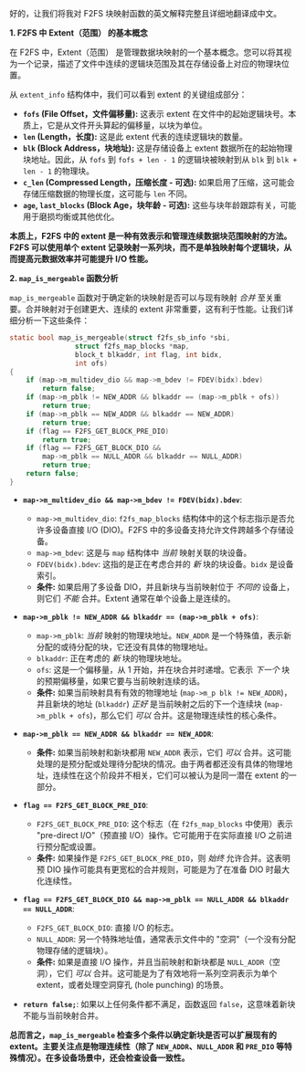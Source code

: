  好的，让我们将我对 F2FS 块映射函数的英文解释完整且详细地翻译成中文。

**1. F2FS 中 Extent（范围） 的基本概念**

在 F2FS 中，Extent（范围） 是管理数据块映射的一个基本概念。您可以将其视为一个记录，描述了文件中连续的逻辑块范围及其在存储设备上对应的物理块位置。

从 `extent_info` 结构体中，我们可以看到 extent 的关键组成部分：

*   **`fofs` (File Offset，文件偏移量):** 这表示 extent 在文件中的起始逻辑块号。本质上，它是从文件开头算起的偏移量，以块为单位。
*   **`len` (Length，长度):** 这是此 extent 代表的连续逻辑块的数量。
*   **`blk` (Block Address，块地址):** 这是存储设备上 extent 数据所在的起始物理块地址。因此，从 `fofs` 到 `fofs + len - 1` 的逻辑块被映射到从 `blk` 到 `blk + len - 1` 的物理块。
*   **`c_len` (Compressed Length，压缩长度 - 可选):** 如果启用了压缩，这可能会存储压缩数据的物理长度，这可能与 `len` 不同。
*   **`age`, `last_blocks` (Block Age，块年龄 - 可选):** 这些与块年龄跟踪有关，可能用于磨损均衡或其他优化。

**本质上，F2FS 中的 extent 是一种有效表示和管理连续数据块范围映射的方法。F2FS 可以使用单个 extent 记录映射一系列块，而不是单独映射每个逻辑块，从而提高元数据效率并可能提升 I/O 性能。**

**2. `map_is_mergeable` 函数分析**

`map_is_mergeable` 函数对于确定新的块映射是否可以与现有映射 *合并* 至关重要。合并映射对于创建更大、连续的 extent 非常重要，这有利于性能。让我们详细分析一下这些条件：

```c
static bool map_is_mergeable(struct f2fs_sb_info *sbi,
				struct f2fs_map_blocks *map,
				block_t blkaddr, int flag, int bidx,
				int ofs)
{
	if (map->m_multidev_dio && map->m_bdev != FDEV(bidx).bdev)
		return false;
	if (map->m_pblk != NEW_ADDR && blkaddr == (map->m_pblk + ofs))
		return true;
	if (map->m_pblk == NEW_ADDR && blkaddr == NEW_ADDR)
		return true;
	if (flag == F2FS_GET_BLOCK_PRE_DIO)
		return true;
	if (flag == F2FS_GET_BLOCK_DIO &&
		map->m_pblk == NULL_ADDR && blkaddr == NULL_ADDR)
		return true;
	return false;
}
```

*   **`map->m_multidev_dio && map->m_bdev != FDEV(bidx).bdev`**:
    *   `map->m_multidev_dio`: `f2fs_map_blocks` 结构体中的这个标志指示是否允许多设备直接 I/O (DIO)。F2FS 中的多设备支持允许文件跨越多个存储设备。
    *   `map->m_bdev`: 这是与 `map` 结构体中 *当前* 映射关联的块设备。
    *   `FDEV(bidx).bdev`: 这指的是正在考虑合并的 *新* 块的块设备。`bidx` 是设备索引。
    *   **条件:** 如果启用了多设备 DIO，并且新块与当前映射位于 *不同的* 设备上，则它们 *不能* 合并。Extent 通常在单个设备上是连续的。

*   **`map->m_pblk != NEW_ADDR && blkaddr == (map->m_pblk + ofs)`**:
    *   `map->m_pblk`: *当前* 映射的物理块地址。`NEW_ADDR` 是一个特殊值，表示新分配的或待分配的块，它还没有具体的物理地址。
    *   `blkaddr`: 正在考虑的 *新* 块的物理块地址。
    *   `ofs`: 这是一个偏移量，从 1 开始，并在块合并时递增。它表示 *下一个* 块的预期偏移量，如果它要与当前映射连续的话。
    *   **条件:** 如果当前映射具有有效的物理地址 (`map->m_p blk != NEW_ADDR`)，并且新块的地址 (`blkaddr`) *正好* 是当前映射之后的下一个连续块 (`map->m_pblk + ofs`)，那么它们 *可以* 合并。这是物理连续性的核心条件。

*   **`map->m_pblk == NEW_ADDR && blkaddr == NEW_ADDR`**:
    *   **条件:** 如果当前映射和新块都用 `NEW_ADDR` 表示，它们 *可以* 合并。这可能处理的是预分配或处理待分配块的情况。由于两者都还没有具体的物理地址，连续性在这个阶段并不相关，它们可以被认为是同一潜在 extent 的一部分。

*   **`flag == F2FS_GET_BLOCK_PRE_DIO`**:
    *   `F2FS_GET_BLOCK_PRE_DIO`: 这个标志（在 `f2fs_map_blocks` 中使用）表示 "pre-direct I/O"（预直接 I/O）操作。它可能用于在实际直接 I/O 之前进行预分配或设置。
    *   **条件:** 如果操作是 `F2FS_GET_BLOCK_PRE_DIO`，则 *始终* 允许合并。这表明预 DIO 操作可能具有更宽松的合并规则，可能是为了在准备 DIO 时最大化连续性。

*   **`flag == F2FS_GET_BLOCK_DIO && map->m_pblk == NULL_ADDR && blkaddr == NULL_ADDR`**:
    *   `F2FS_GET_BLOCK_DIO`: 直接 I/O 的标志。
    *   `NULL_ADDR`: 另一个特殊地址值，通常表示文件中的 "空洞"（一个没有分配物理存储的逻辑块）。
    *   **条件:** 如果是直接 I/O 操作，并且当前映射和新块都是 `NULL_ADDR`（空洞），它们 *可以* 合并。这可能是为了有效地将一系列空洞表示为单个 extent，或者处理空洞穿孔 (hole punching) 的场景。

*   **`return false;`**: 如果以上任何条件都不满足，函数返回 `false`，这意味着新块不能与当前映射合并。

**总而言之，`map_is_mergeable` 检查多个条件以确定新块是否可以扩展现有的 extent。主要关注点是物理连续性（除了 `NEW_ADDR`、`NULL_ADDR` 和 `PRE_DIO` 等特殊情况）。在多设备场景中，还会检查设备一致性。**

